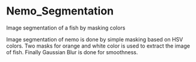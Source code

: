 # Nemo_Segmentation
Image segmentation of a fish by masking colors

Image segmentation of nemo is done by simple masking based on HSV colors. Two masks for orange and white color is used to extract the image of fish. Finally Gaussian Blur is done for smoothness.
